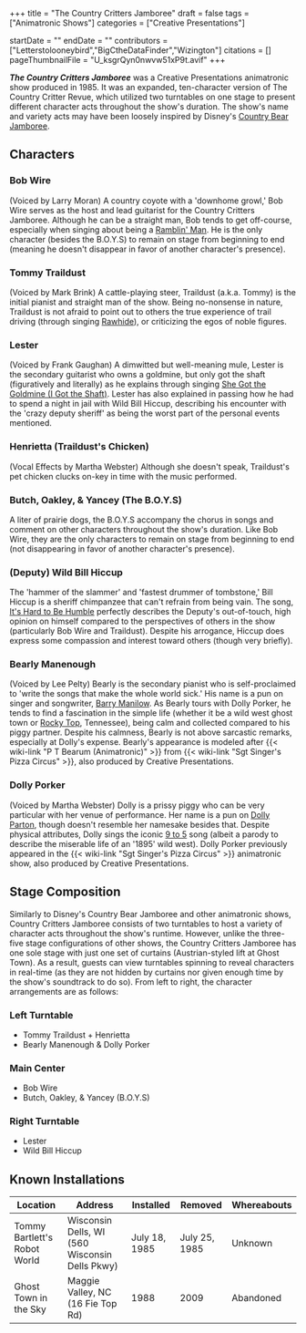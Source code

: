 +++
title = "The Country Critters Jamboree"
draft = false
tags = ["Animatronic Shows"]
categories = ["Creative Presentations"]


startDate = ""
endDate = ""
contributors = ["Letterstolooneybird","BigCtheDataFinder","Wizington"]
citations = []
pageThumbnailFile = "U_ksgrQyn0nwvw51xP9t.avif"
+++

***The Country Critters Jamboree*** was a Creative Presentations animatronic show produced in 1985. It was an expanded, ten-character version of The Country Critter Revue, which utilized two turntables on one stage to present different character acts throughout the show's duration. The show's name and variety acts may have been loosely inspired by Disney's [Country Bear Jamboree](https://en.wikipedia.org/wiki/Country_Bear_Jamboree).

## Characters

### Bob Wire

(Voiced by Larry Moran) A country coyote with a 'downhome growl,' Bob Wire serves as the host and lead guitarist for the Country Critters Jamboree. Although he can be a straight man, Bob tends to get off-course, especially when singing about being a [Ramblin' Man](https://en.wikipedia.org/wiki/Ramblin%27_Man_%28The_Allman_Brothers_Band_song%29). He is the only character (besides the B.O.Y.S) to remain on stage from beginning to end (meaning he doesn't disappear in favor of another character's presence).

### Tommy Traildust

(Voiced by Mark Brink) A cattle-playing steer, Traildust (a.k.a. Tommy) is the initial pianist and straight man of the show. Being no-nonsense in nature, Traildust is not afraid to point out to others the true experience of trail driving (through singing [Rawhide](https://en.wikipedia.org/wiki/Rawhide_%28song%29)), or criticizing the egos of noble figures.

### Lester

(Voiced by Frank Gaughan) A dimwitted but well-meaning mule, Lester is the secondary guitarist who owns a goldmine, but only got the shaft (figuratively and literally) as he explains through singing [She Got the Goldmine (I Got the Shaft)](https://en.wikipedia.org/wiki/She_Got_the_Goldmine_%28I_Got_the_Shaft%29). Lester has also explained in passing how he had to spend a night in jail with Wild Bill Hiccup, describing his encounter with the 'crazy deputy sheriff' as being the worst part of the personal events mentioned.

### Henrietta (Traildust's Chicken)

(Vocal Effects by Martha Webster) Although she doesn't speak, Traildust's pet chicken clucks on-key in time with the music performed.

### Butch, Oakley, &amp; Yancey (The B.O.Y.S)

A liter of prairie dogs, the B.O.Y.S accompany the chorus in songs and comment on other characters throughout the show's duration. Like Bob Wire, they are the only characters to remain on stage from beginning to end (not disappearing in favor of another character's presence).

### (Deputy) Wild Bill Hiccup

The 'hammer of the slammer' and 'fastest drummer of tombstone,' Bill Hiccup is a sheriff chimpanzee that can't refrain from being vain. The song, [It's Hard to Be Humble](https://en.wikipedia.org/wiki/It%27s_Hard_to_Be_Humble) perfectly describes the Deputy's out-of-touch, high opinion on himself compared to the perspectives of others in the show (particularly Bob Wire and Traildust). Despite his arrogance, Hiccup does express some compassion and interest toward others (though very briefly).

### Bearly Manenough

(Voiced by Lee Pelty) Bearly is the secondary pianist who is self-proclaimed to 'write the songs that make the whole world sick.' His name is a pun on singer and songwriter, [Barry Manilow](https://en.wikipedia.org/wiki/Barry_Manilow). As Bearly tours with Dolly Porker, he tends to find a fascination in the simple life (whether it be a wild west ghost town or [Rocky Top](https://en.wikipedia.org/wiki/Rocky_Top), Tennessee), being calm and collected compared to his piggy partner. Despite his calmness, Bearly is not above sarcastic remarks, especially at Dolly's expense. Bearly's appearance is modeled after {{< wiki-link "P T Bearum (Animatronic)" >}} from {{< wiki-link "Sgt Singer's Pizza Circus" >}}, also produced by Creative Presentations.

### Dolly Porker

(Voiced by Martha Webster) Dolly is a prissy piggy who can be very particular with her venue of performance. Her name is a pun on [Dolly Parton](https://en.wikipedia.org/wiki/Dolly_Parton), though doesn't resemble her namesake besides that. Despite physical attributes, Dolly sings the iconic [9 to 5](https://en.wikipedia.org/wiki/9_to_5_%28Dolly_Parton_song%29) song (albeit a parody to describe the miserable life of an '1895' wild west). Dolly Porker previously appeared in the {{< wiki-link "Sgt Singer's Pizza Circus" >}} animatronic show, also produced by Creative Presentations.

## Stage Composition

Similarly to Disney's Country Bear Jamboree and other animatronic shows, Country Critters Jamboree consists of two turntables to host a variety of character acts throughout the show's runtime. However, unlike the three-five stage configurations of other shows, the Country Critters Jamboree has one sole stage with just one set of curtains (Austrian-styled lift at Ghost Town). As a result, guests can view turntables spinning to reveal characters in real-time (as they are not hidden by curtains nor given enough time by the show's soundtrack to do so). From left to right, the character arrangements are as follows:

### Left Turntable

- Tommy Traildust + Henrietta
- Bearly Manenough &amp; Dolly Porker

### Main Center

- Bob Wire
- Butch, Oakley, &amp; Yancey (B.O.Y.S)

### Right Turntable

- Lester
- Wild Bill Hiccup

## Known Installations

| Location                     | Address                                        | Installed     | Removed       | Whereabouts |
|------------------------------|------------------------------------------------|---------------|---------------|-------------|
| Tommy Bartlett's Robot World | Wisconsin Dells, WI (560 Wisconsin Dells Pkwy) | July 18, 1985 | July 25, 1985 | Unknown     |
| Ghost Town in the Sky        | Maggie Valley, NC (16 Fie Top Rd)              | 1988          | 2009          | Abandoned   |